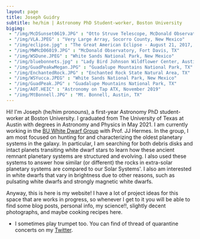 ```yaml
---
layout: page
title: Joseph Guidry 
subtitle: he/him | Astronomy PhD Student-worker, Boston University
bigimg:
 - "/img/McDSunset0619.JPG" : "Otto Struve Telescope, McDonald Observatory, Fort Davis, TX"
 - "/img/VLA.JPEG" : "Very Large Array, Socorro County, New Mexico"
 - "/img/eclipse.jpg" : "The Great American Eclipse - August 21, 2017, Johnson City, IL"
 - "/img/MWMcD06019.JPG" : "McDonald Observatory, Fort Davis, TX"
 - "/img/WSDune.JPEG" : "White Sands National Park, New Mexico"
 - "/img/bluebonnets.jpg" : "Lady Bird Johnson Wildflower Center, Austin, TX"
 - "/img/GuadPeakwMegan.JPG" : "Guadalupe Mountains National Park, TX"
 - "/img/EnchantedRock.JPG" : "Enchanted Rock State Natural Area, TX"
 - "/img/WSYucca.JPEG" : "White Sands National Park, New Mexico"
 - "/img/GuadPeak.JPG" : "Guadalupe Mountains National Park, TX"
 - "/img/AOT.HEIC" : "Astronomy on Tap ATX, November 2019"
 - "/img/MtBonnell.JPG" : "Mt. Bonnell, Austin, TX"
---
```


Hi! I'm Joseph (he/him pronouns), a first-year Astronomy PhD student-worker at Boston University. I graduated from The University of Texas at Austin with degrees in Astronomy and Physics in May 2021. I am currently working in the [BU White Dwarf Group](https://sites.bu.edu/buwd/) with Prof. JJ Hermes. In the group, I am most focused on hunting for and characterizing the oldest planetary systems in the galaxy. In particular, I am searching for both debris disks and intact planets transiting white dwarf stars to learn how these ancient remnant planetary systems are structured and evolving. I also used these systems to answer how similar (or different) the rocks in extra-solar planetary systems are compared to our Solar Systems'. I also am interested in white dwarfs that vary in brightness due to other reasons, such as pulsating white dwarfs and strongly magnetic white dwarfs.
<!-- so I am currently appluing to astronomy PhD programs with anticipated start in fall 2021 so I can fulfull my childhood dream of becoming a professor of astornomy. In particular, I aspire to become what I call a twenty-first century astronomer: an astronomer who works to dismantle the oppressive and meritocratic structures of the Academy in order to make our discipline truly accessible, equitable, and supportive of Black and Indigenous astronomers especially. I also seek to abolish the imperialist tradition of Western Astronomy, astrocolonialism, in the name of Indigenous liberation. In terms of astronomical reserach, my current interests lie in discovering and characterizing white dwarf stars, particularly pulsating ZZ Cetis and white dwarfs that harbor dusty, metal-rich debris. In fact, in our paper [Guidry et al. (submitted, arXiv:2012.00035)](https://arxiv.org/abs/2012.00035), we potentially more than tripled the known number of these systems from 2 to 5! In graduate school, I intend to pursue these interests by combing through big data transient sky surveys like the Zwicky Transient Facility and follow-up interesting objects at the telescope with photometry and spectroscopy (I love observing!!!). -->

Anyway, this is here is my website! I have a lot of project ideas for this space that are works in progress, so whenever I get to it you will be able to find some blog posts, personal info, my science!!, slightly decent photographs, and maybe cooking recipes here. 

- I sometimes play trumpet too. You can find of thread of quarantine concerts on my [Twitter](https://twitter.com/astrojoeg/status/1241500030877544449?s=20).

<!-- ### My story

I was born in New Orleans, but quickly moved to Nacogdoches, TX, where I lived until I came to Austin, and then back to Nac cause COVID :/ I like astronomy. I have spent the entirety of my undergraduate career studying variable white dwarfs, but in general I'm really interested in all time domain astrophysics. High z stuff seems pretty cool too. Whatever I end up working in graduate schoole (*fingers crossed*), hopefully you'll see the fruits those endeavors reap in my repositories and in sci-comm in the near future. I have plans, I promise. -->
